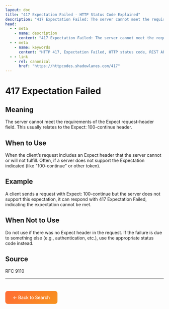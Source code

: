 ```yaml
---
layout: doc
title: "417 Expectation Failed - HTTP Status Code Explained"
description: "417 Expectation Failed: The server cannot meet the requirements of the Expect request-header field. This usually relates to the Expect: 100-continue header."
head:
  - - meta
    - name: description
      content: "417 Expectation Failed: The server cannot meet the requirements of the Expect request-header field. This usually relates to the Expect: 100-continue header."
  - - meta
    - name: keywords
      content: "HTTP 417, Expectation Failed, HTTP status code, REST API, web development"
  - - link
    - rel: canonical
      href: "https://httpcodes.shadowlanes.com/417"
---
```


# 417 Expectation Failed

## Meaning

The server cannot meet the requirements of the Expect request-header field. This usually relates to the Expect: 100-continue header.

## When to Use

When the client’s request includes an Expect header that the server cannot or will not fulfill. Often, if a server does not support the Expectation indicated (like "100-continue" or other token).

## Example

A client sends a request with Expect: 100-continue but the server does not support this expectation, it can respond with 417 Expectation Failed, indicating the expectation cannot be met.

## When Not to Use

Do not use if there was no Expect header in the request. If the failure is due to something else (e.g., authentication, etc.), use the appropriate status code instead.

## Source

RFC 9110

---

<div style="margin-top: 40px;">
  <a href="/" style="display: inline-block; padding: 12px 24px; background: linear-gradient(135deg, #ff6b35, #f7931e); color: white; text-decoration: none; border-radius: 8px; font-weight: 500;">← Back to Search</a>
</div>
